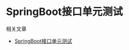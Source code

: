 # SpringBoot接口单元测试

相关文章  

* [SpringBoot接口单元测试](https://www.zhyea.com/2019/12/02/springboot-base-06-api-unit-test-practice.html)